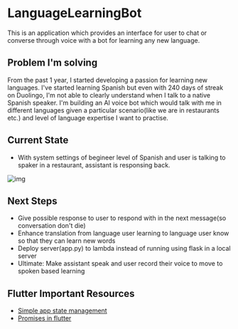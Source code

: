 # LanguageLearningBot
This is an application which provides an interface for user to chat or converse through voice with a bot for learning any new language.

## Problem I'm solving 
From the past 1 year, I started developing a passion for learning new languages. I've started learning Spanish but even with 240 days of streak on Duolingo, I'm not able to clearly understand when I talk to a native Spanish speaker. I'm building an AI voice bot which would talk with me in different languages given a particular scenario(like we are in restaurants etc.) and level of language expertise I want to practise.

## Current State

* With system settings of begineer level of Spanish and user is talking to spaker in a restaurant, assistant is responsing back. 

![img](./demo/17-12-2023.gif)

## Next Steps

* Give possible response to user to respond with in the next message(so conversation don't die)
* Enhance translation from language user learning to language user know so that they can learn new words
* Deploy server(app.py) to lambda instead of running using flask in a local server
* Ultimate: Make assistant speak and user record their voice to move to spoken based learning

## Flutter Important Resources

* [Simple app state management](https://docs.flutter.dev/data-and-backend/state-mgmt/simple)
* [Promises in flutter](https://docs.flutter.dev/cookbook/networking/send-data)